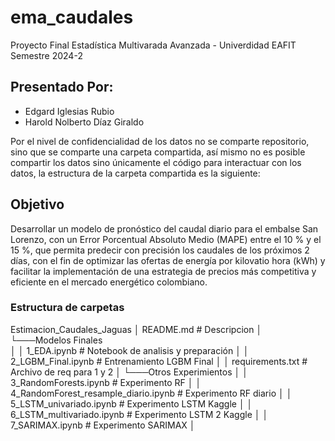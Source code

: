 # ema_caudales
Proyecto Final Estadística Multivarada Avanzada - Univerdidad EAFIT Semestre 2024-2

## Presentado Por:
- Edgard Iglesias Rubio
- Harold Nolberto Díaz Giraldo

Por el nivel de confidencialidad de los datos no se comparte repositorio, sino que se comparte una carpeta compartida, así mismo no es posible compartir los datos sino únicamente el código para interactuar con los datos, la estructura de la carpeta compartida es la siguiente:

## Objetivo
Desarrollar un modelo de pronóstico del caudal diario para el embalse San Lorenzo, con un Error Porcentual Absoluto Medio (MAPE) entre el 10 % y el 15 %, que permita predecir con precisión los caudales de los próximos 2 días, con el fin de optimizar las ofertas de energía por kilovatio hora (kWh) y facilitar la implementación de una estrategia de precios más competitiva y eficiente en el mercado energético colombiano.

### Estructura de carpetas

Estimacion_Caudales_Jaguas
│   README.md			# Descripcion
│   
└───Modelos Finales		
│   │ 1_EDA.ipynb		# Notebook de analisis y preparación
│   │ 2_LGBM_Final.ipynb	# Entrenamiento LGBM Final
│   │ requirements.txt		# Archivo de req para 1 y 2
│
└───Otros Experimientos
│   │ 3_RandomForests.ipynb			# Experimento RF
│   │ 4_RandomForest_resample_diario.ipynb	# Experimento RF diario
│   │ 5_LSTM_univariado.ipynb			# Experimento LSTM Kaggle
│   │ 6_LSTM_multivariado.ipynb		# Experimento LSTM 2 Kaggle
│   │ 7_SARIMAX.ipynb				# Experimento SARIMAX
│                 
